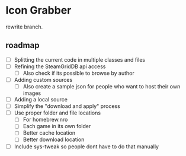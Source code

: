 # Icon Grabber

rewrite branch.

## roadmap

- [ ] Splitting the current code in multiple classes and files
- [ ] Refining the SteamGridDB api access
    - [ ] Also check if its possible to browse by author
- [ ] Adding custom sources
    - [ ] Also create a sample json for people who want to host their own images
- [ ] Adding a local source
- [ ] Simplify the "download and apply" process
- [ ] Use proper folder and file locations
    - [ ] For homebrew.nro
    - [ ] Each game in its own folder
    - [ ] Better cache location
    - [ ] Better download location
- [ ] Include sys-tweak so people dont have to do that manually